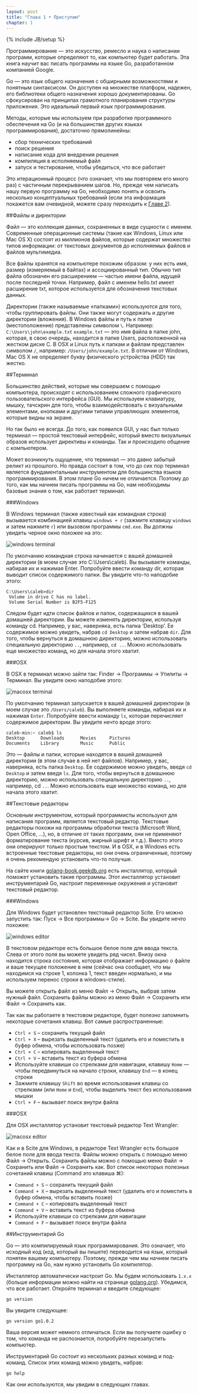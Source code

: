 ```yaml
---
layout: post
title: "Глава 1 • Приступим"
chapter: 1
---
```

{% include JB/setup %}

Программирование — это искусство, ремесло и наука о написании программ, которые определяют то, как компьютер будет работать. Эта книга научит вас писать программы на языке Go, разработанном компанией Google.

Go — это язык общего назначения с обширными возможностями и понятным синтаксисом. Он доступен на множестве платформ, надежен, его библиотеки общего назначения хорошо документированы. Go сфокусирован на принципах грамотного планирования структуры приложения. Это идеальный первый язык программирования.

Методы, которые мы используем при разработке программного обеспечения на Go (и на большинстве других языках программирования), достаточно прямолинейны:

<ul>
  <li>сбор технических требований</li>
  <li>поиск решения</li>
  <li>написание кода для внедрения решения</li>
  <li>компиляция в исполняемый файл</li>
  <li>запуск и тестирование, чтобы убедиться, что все работает</li>
</ul>

Это итерационный процесс (что означает, что мы повторяем его много раз) с частичным перекрыванием шагов. Но, прежде чем написать нашу первую программу на Go, необходимо понять и освоить несколько концептуальных требований (если эта информация покажется вам очевидной, можете сразу переходить к [Главе 2](/02/chapter-2)).

##Файлы и директории

Файл — это коллекция данных, сохраненных в виде сущности с именем. Современные операционные системы (такие как Windows, Linux или Mac OS X) состоят из миллионов файлов, которые содержат множество типов информации: от текстовых документов до исполняемых файлов и файлов мультимедиа.

Все файлы хранятся на компьютере похожим образом: у них есть имя, размер (измеряемый в байтах) и ассоциированный тип. Обычно тип файла обозначен его расширением — частью имени файла, идущей после последней точки. Например, файл с именем hello.txt имеет расширение txt, которое используется для обозначения текстовых данных.

Директории (также называемые «папками») используются для того, чтобы группировать файлы. Они также могут содержать и другие директории (вложения). В Windows файлы и путь к папке (местоположение) представлены символом `\`. Например: `C:\Users\john\example.txt`
`example.txt` — это имя файла в папке john, которая, в свою очередь, находится в папке Users, расположенной на жестком диске C. В OSX и Linux путь к папкам и файлам представлен символом `/`, например: `/Users/john/example.txt`. В отличии от Windows, Mac OS X не определяет букву физического устройства (HDD) так жестко.

##Терминал

Большинство действий, которые мы совершаем с помощью компьютера, происходят с использованием сложного графического пользовательского интерфейса (GUI). Мы используем клавиатуру, мышку, тачскрин для того, чтобы взаимодействовать с визуальными элементами, кнопками и другими типами управляющих элементов, которые видны на экране.

Но так было не всегда. До того, как появился GUI, у нас был только терминал — простой текстовый интерфейс, который вместо визуальных образов использует директивы и команды. Так и происходило общение с компьютером.

Может возникнуть ощущение, что терминал — это давно забытый реликт из прошлого. Но правда состоит в том, что до сих пор терминал является фундаментальным инструментом для большинства языков программирования. В этом плане Go ничем не отличается. Поэтому до того, как мы начнем писать программы на Go, нам необходимы базовые знания о том, как работает терминал.

###Windows

В Windows терминал (также известный как командная строка) вызывается комбинацией клавиш `windows + r` (зажмите клавишу `windows` и затем нажмите `r`) или вызовом программы `cmd.exe`. Вы должны увидеть черное окно похожее на это:

![windows terminal](/assets/chapter01/10000201000004B0000003B4415431D2.png)

По умолчанию командная строка начинается с вашей домашней директории (в моем случае это C:\Users\caleb).  Вы вызываете команды, набирая их и нажимая Enter. Попробуйте ввести команду dir, которая выводит список содержимого папки. Вы увидите что-то наподобие этого:

```
C:\Users\caleb>dir
 Volume in drive C has no label.
 Volume Serial Number is B2F5-F125
```

Следом будет идти список файлов и папок, содержащихся в вашей домашней директории. Вы можете изменять директории, используя команду cd. Например, у вас, наверняка, есть папка ‘Desktop’. Ее содержимое можно увидеть, набрав `cd Desktop` и затем набрав `dir`. Для того, чтобы вернуться в домашнюю директорию, можно использовать специальную директорию `..`, например, `cd ..`. Можно использовать еще множество команд, но для начала этого хватит.

###OSX

В OSX в терминал можно зайти так: Finder → Программы → Утилиты → Терминал. Вы увидите окно наподобие этого:

![macosx terminal](/assets/chapter01/10000201000004B0000002A351BA6C59.png)

По умолчанию терминал запускается в вашей домашней директории (в моем случае это `/Users/caleb`). Вы выполняете команды, набирая их и нажимая `Enter`. Попробуйте ввести команду `ls`, которая перечисляет содержимое директории. Вы увидите нечто вроде этого:

```
caleb-min:~ caleb$ ls
Desktop      Downloads      Movies     Pictures
Documents    Library        Music      Public
```

Это — файлы и папки, которые находятся в вашей домашней директории (в этом случае в ней нет файлов). Например, у вас, наверняка, есть папка `Desktop`. Ее содержимое можно увидеть, введя `cd Desktop` и затем введя `ls`. Для того, чтобы вернуться в домашнюю директорию, можно использовать специальную директорию `..`, например, cd `..`. Можно использовать еще множество команд, но для начала этого хватит.

##Текстовые редакторы

Основным инструментом, который программисты используют для написания программ, является текстовый редактор. Текстовые редакторы похожи на программы обработки текста (Microsoft Word, Open Office, …), но, в отличие от таких программ, они не применяют форматирование текста (курсив, жирный шрифт и т.д.). Вместо этого они оперируют только простым текстом. И в OSX, и в Windows есть встроенные текстовые редакторы, но они очень ограниченные, поэтому я очень рекомендую установить что-то получше.

На сайте книги [golang-book.geekdb.org](http://golang-book.geekdb.org/) есть инсталлятор, который поможет установить такие программы. Этот инсталлятор установит инструментарий Go, настроит переменные окружения и установит текстовый редактор.

###Windows

Для Windows будет установлен текстовый редактор Scite. Его можно запустить так: Пуск → Все программы→ Go → Scite. Вы увидите нечто похожее:

![windows editor](/assets/chapter01/10000201000004B00000038773C3C446.png)

В текстовом редакторе есть большое белое поле для ввода текста. Слева от этого поля вы можете увидеть ряд чисел. Внизу окна находится строка состояния, которая отображает информацию о файле и ваше текущее положение в нем (сейчас она сообщает, что мы находимся на строке 1, колонка 1, текст введен нормально, и мы используем перенос строки в windows-стиле).

Вы можете открыть файл из меню Файл → Открыть, выбрав затем нужный файл.
Сохранить файлы можно из меню Файл → Сохранить или Файл → Сохранить как.

Так как вы работаете в текстовом редакторе, будет полезно запомнить некоторые сочетания клавиш. Вот самые распространенные:

* `Ctrl + S` – сохранить текущий файл
* `Ctrl + X` – вырезать выделенный текст (удалить его и поместить в буфер обмена, чтобы использовать позже)
* `Ctrl + C` – копировать выделенный текст
* `Ctrl + V` – вставить текст из буфера обмена
* Используйте клавиши со стрелками для навигации, клавишу `Home` — чтобы передвинуться на начало строки, клавишу `End` — в конец строки
* Зажмите клавишу `Shift` во время использования клавиш со стрелками (или `Home` и `End`), чтобы выделить текст без использования мышки
* `Ctrl + F` – вызывает поиск внутри файла


###OSX

Для OSX инсталлятор установит текстовый редактор Text Wrangler:

![macosx editor](/assets/chapter01/10000201000004B000000447FA964939.png)

Как и в Scite для Windows, в редакторе Text Wrangler есть большое белое поле для ввода текста. Файлы можно открыть с помощью меню Файл → Открыть. Сохранить файлы можно с помощью меню Файл → Сохранить или Файл → Сохранить как. Вот список некоторых полезных сочетаний клавиш (Command это клавиша ⌘):

* `Command + S` – сохранить текущий файл
* `Command + X` –  вырезать выделенный текст (удалить его и поместить в буфер обмена, чтобы вставить позже)
* `Command + C` – копировать выделенный текст
* `Command + V` – вставить текст из буфера обмена
* Используйте клавиши со стрелками для навигации
* `Command + F` – вызывает поиск внутри файла

##Инструментарий Go

Go — это компилируемый язык программирования. Это означает, что исходный код (код, который вы пишете) переводится на язык, который понятен вашему компьютеру. Поэтому, прежде чем мы начнем писать программу на Go, нам нужно установить Go компилятор.

Инсталлятор автоматически настроит Go. Мы будем использовать `1.x.x` (больше информации можно найти на странице [golang.org](http://www.golang.org)).
Убедимся, что все работает. Откройте терминал и введите следующее:

```
go version
```

Вы увидите следующее:

```
go version go1.0.2
```

Ваша версия может немного отличаться. Если вы получаете ошибку о том, что команда не распознается, попробуйте перезапустить компьютер.

Инструментарий Go состоит из нескольких разных команд и под-команд. Список этих команд можно увидеть, набрав:

```
go help
```

Как они используются, мы увидим в следующих главах.
